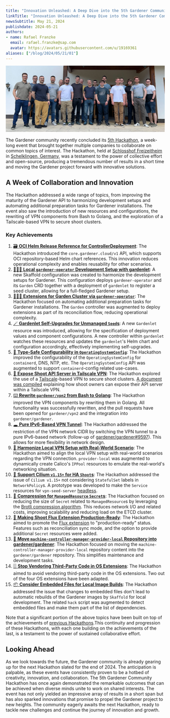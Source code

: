 ```yaml
---
title: "Innovation Unleashed: A Deep Dive into the 5th Gardener Community Hackathon"
linkTitle: "Innovation Unleashed: A Deep Dive into the 5th Gardener Community Hackathon"
newsSubtitle: May 21, 2024
publishdate: 2024-05-21
authors:
- name: Rafael Franzke
  email: rafael.franzke@sap.com
  avatar: https://avatars.githubusercontent.com/u/19169361
aliases: ["/blog/2024/05/21/01"]
---
```


![Hackathon 2024/05 Team](images/hackathon202405-team.jpg "Hackathon 2024/05 Team")

The Gardener community recently concluded its [5th Hackathon](https://github.com/gardener-community/hackathon/blob/main/2024-05_Schelklingen/README.md), a week-long event that brought together multiple companies to collaborate on common topics of interest. The Hackathon, held at [Schlosshof Freizeitheim](https://www.schlosshof-info.de/) in [Schelklingen, Germany](https://maps.app.goo.gl/28FZXpzZLjgaKNef9), was a testament to the power of collective effort and open-source, producing a tremendous number of results in a short time and moving the Gardener project forward with innovative solutions.

## A Week of Collaboration and Innovation

The Hackathon addressed a wide range of topics, from improving the maturity of the Gardener API to harmonizing development setups and automating additional preparation tasks for Gardener installations. The event also saw the introduction of new resources and configurations, the rewriting of VPN components from Bash to Golang, and the exploration of a Tailscale-based VPN to secure shoot clusters.

### Key Achievements

1. [🗃️ **OCI Helm Release Reference for ControllerDeployment**](https://github.com/gardener-community/hackathon/blob/main/2024-05_Schelklingen/README.md#%EF%B8%8F-oci-helm-release-reference-for-controllerdeployments): The Hackathon introduced the `core.gardener.cloud/v1` API, which supports OCI repository-based Helm chart references. This innovation reduces operational complexity and enables reusability for other scenarios.
2. [👨🏼‍💻 **Local `gardener-operator` Development Setup with gardenlet**](https://github.com/gardener-community/hackathon/blob/main/2024-05_Schelklingen/README.md#-gardener-operator-local-development-setup-with-gardenlets): A new Skaffold configuration was created to harmonize the development setups for Gardener. This configuration deploys `gardener-operator` and its `Garden` CRD together with a deployment of `gardenlet` to register a seed cluster, allowing for a full-fledged Gardener setup.
3. [👨🏻‍🌾 **Extensions for Garden Cluster via `gardener-operator`**](https://github.com/gardener-community/hackathon/blob/main/2024-05_Schelklingen/README.md#-extensions-for-garden-cluster-via-gardener-operator): The Hackathon focused on automating additional preparation tasks for Gardener installations. The `Garden` controller was augmented to deploy extensions as part of its reconciliation flow, reducing operational complexity.
4. [🪄 **Gardenlet Self-Upgrades for Unmanaged `Seed`s**](https://github.com/gardener-community/hackathon/blob/main/2024-05_Schelklingen/README.md#-gardenlet-self-upgrades-for-unmanaged-seeds): A new `Gardenlet` resource was introduced, allowing for the specification of deployment values and component configurations. A new controller within `gardenlet` watches these resources and updates the `gardenlet`'s Helm chart and configuration accordingly, effectively implementing self-upgrades.
5. [🦺 **Type-Safe Configurability in `OperatingSystemConfig`**](https://github.com/gardener-community/hackathon/blob/main/2024-05_Schelklingen/README.md#-type-safe-configurability-in-operatingsystemconfig-for-containerd-dns-ntp-etc): The Hackathon improved the configurability of the `OperatingSystemConfig` for `containerd`, DNS, NTP, etc. The `OperatingSystemConfig` API was augmented to support `containerd`-config related use-cases.
6. [👮 **Expose Shoot API Server in Tailscale VPN**](https://github.com/gardener-community/hackathon/blob/main/2024-05_Schelklingen/README.md#-expose-shoot-api-server-in-tailscale-vpn): The Hackathon explored the use of a [Tailscale](https://tailscale.com/)-based VPN to secure shoot clusters. [A document was compiled](https://gardener.cloud/docs/guides/administer-shoots/tailscale/) explaining how shoot owners can expose their API server within a Tailscale VPN.
7. [⌨️ **Rewrite `gardener/vpn2` from Bash to Golang**](https://github.com/gardener-community/hackathon/blob/main/2024-05_Schelklingen/README.md#%EF%B8%8F-rewrite-gardenervpn2-from-bash-to-golang): The Hackathon improved the VPN components by rewriting them in Golang. All functionality was successfully rewritten, and the pull requests have been opened for `gardener/vpn2` and the integration into `gardener/gardener`.
8. [🕳️ **Pure IPv6-Based VPN Tunnel**](https://github.com/gardener-community/hackathon/blob/main/2024-05_Schelklingen/README.md#%EF%B8%8F-pure-ipv6-based-vpn-tunnel): The Hackathon addressed the restriction of the VPN network CIDR by switching the VPN tunnel to a pure IPv6-based network (follow-up of [gardener/gardener#9597](https://github.com/gardener/gardener/pull/9597)). This allows for more flexibility in network design.
9. [👐 **Harmonize Local VPN Setup with Real-World Scenario**](https://github.com/gardener-community/hackathon/blob/main/2024-05_Schelklingen/README.md#-harmonize-local-vpn-setup-with-real-world-scenario): The Hackathon aimed to align the local VPN setup with real-world scenarios regarding the VPN connection. `provider-local` was augmented to dynamically create Calico's `IPPool` resources to emulate the real-world's networking situation.
10. [🐝 **Support Cilium `v1.15+` for HA `Shoot`s**](https://github.com/gardener-community/hackathon/blob/main/2024-05_Schelklingen/README.md#-support-cilium-v115-for-ha-shoots): The Hackathon addressed the issue of `Cilium v1.15+` not considering `StatefulSet` labels in `NetworkPolicy`s. A prototype was developed to make the `Service` resources for `vpn-seed-server` [headless](https://kubernetes.io/docs/concepts/services-networking/service/#headless-services).
11. [🍞 **Compression for `ManagedResource` `Secret`s**](https://github.com/gardener-community/hackathon/blob/main/2024-05_Schelklingen/README.md#-compression-for-managedresource-secrets): The Hackathon focused on reducing the size of `Secret` related to `ManagedResource`s by leveraging the [Brotli compression algorithm](https://de.wikipedia.org/wiki/Brotli). This reduces network I/O and related costs, improving scalability and reducing load on the ETCD cluster.
12. [🚛 **Making Shoot Flux Extension Production-Ready**](https://github.com/gardener-community/hackathon/blob/main/2024-05_Schelklingen/README.md#-making-shoot-flux-extension-production-ready): The Hackathon aimed to promote the [Flux extension](https://github.com/stackitcloud/gardener-extension-shoot-flux) to "production-ready" status. Features such as reconciliation sync mode, and the option to provide additional `Secret` resources were added.
13. [🧹 **Move `machine-controller-manager-provider-local` Repository into gardener/gardener**](https://github.com/gardener-community/hackathon/blob/main/2024-05_Schelklingen/README.md#-move-machine-contoller-manager-provider-local-repository-into-gardenergardener): The Hackathon focused on moving the `machine-controller-manager-provider-local` repository content into the `gardener/gardener` repository. This simplifies maintenance and development tasks.
14. [🗄️ **Stop Vendoring Third-Party Code in OS Extensions**](https://github.com/gardener-community/hackathon/blob/main/2024-05_Schelklingen/README.md#%EF%B8%8F-stop-vendoring-third-party-code-in-os-extensions): The Hackathon aimed to avoid vendoring third-party code in the OS extensions. Two out of the four OS extensions have been adapted.
15. [📦 **Consider Embedded Files for Local Image Builds**](https://github.com/gardener-community/hackathon/blob/main/2024-05_Schelklingen/README.md#-consider-embedded-files-for-local-image-builds): The Hackathon addressed the issue that changes to embedded files don't lead to automatic rebuilds of the Gardener images by `Skaffold` for local development. The related `hack` script was augmented to detect embedded files and make them part of the list of dependencies.

Note that a significant portion of the above topics have been built on top of the achievements of [previous Hackathons](https://github.com/gardener-community/hackathon).This continuity and progression of these Hackathons, with each one building on the achievements of the last, is a testament to the power of sustained collaborative effort.

## Looking Ahead

As we look towards the future, the Gardener community is already gearing up for the next Hackathon slated for the end of 2024. The anticipation is palpable, as these events have consistently proven to be a hotbed of creativity, innovation, and collaboration. The 5th Gardener Community Hackathon has once again demonstrated the remarkable outcomes that can be achieved when diverse minds unite to work on shared interests. The event has not only yielded an impressive array of results in a short span but has also sparked innovations that promise to propel the Gardener project to new heights. The community eagerly awaits the next Hackathon, ready to tackle new challenges and continue the journey of innovation and growth.
